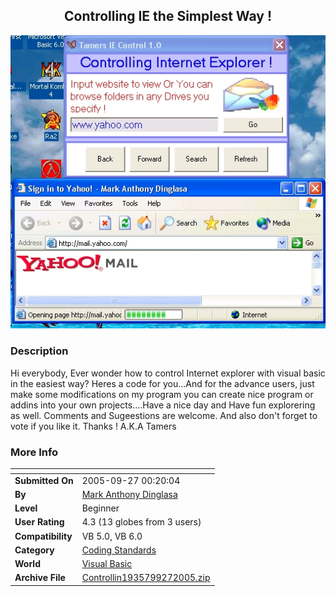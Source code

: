 ﻿<div align="center">

## Controlling IE the Simplest Way \!

<img src="PIC2005927018164469.JPG">
</div>

### Description

Hi everybody, Ever wonder how to control Internet explorer with visual basic in the easiest way? Heres a code for you...And for the advance users, just make some modifications on my program you can create nice program or addins into your own projects....Have a nice day and Have fun explorering as well. Comments and Sugeestions are welcome. And also don't forget to vote if you like it. Thanks ! A.K.A Tamers
 
### More Info
 


<span>             |<span>
---                |---
**Submitted On**   |2005-09-27 00:20:04
**By**             |[Mark Anthony Dinglasa](https://github.com/Planet-Source-Code/PSCIndex/blob/master/ByAuthor/mark-anthony-dinglasa.md)
**Level**          |Beginner
**User Rating**    |4.3 (13 globes from 3 users)
**Compatibility**  |VB 5\.0, VB 6\.0
**Category**       |[Coding Standards](https://github.com/Planet-Source-Code/PSCIndex/blob/master/ByCategory/coding-standards__1-43.md)
**World**          |[Visual Basic](https://github.com/Planet-Source-Code/PSCIndex/blob/master/ByWorld/visual-basic.md)
**Archive File**   |[Controllin1935799272005\.zip](https://github.com/Planet-Source-Code/mark-anthony-dinglasa-controlling-ie-the-simplest-way__1-62695/archive/master.zip)








